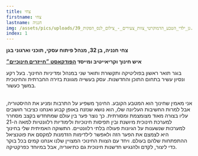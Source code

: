 ```yaml
---
title: צחי
firstname: צחי
lastname: חנניה
img: /assets/pics/uploads/גן_ילדי_הטבע_הדמוקרטי_צוות_צעירים_-_צילום_לנס_הפקות_39.jpg
index: 1
---
```

**צחי חנניה, בן 32, מנהל פיתוח עסקי, תוכני וארגוני בגן**

**איש חינוך וקריאייטיב ומייסד [הפודקאסט ״חייזרים חינוכיים״](https://www.tzachi-e.co.il/)**

בוגר תואר ראשון בפוליטיקה ותקשורת ותואר שני במנהל ומדיניות החינוך. בעל רקע ונסיון עשיר בתחום התוכן והחדשנות.
עסק בעשייה מגוונת בזירה החברתית והחינוכית במשך כעשור.

\
אני מאמין שחינוך הוא המטבע הקובע. החינוך משפיע על התרבות ומניע את ההיסטוריה, אבל למרות החשיבות העליונה שלו, הוא נושא שנזנח באופן קבוע ואנחנו כציבור חושבים עליו בצורה מאוד מצומצמת ומסורתית. כך נוצר פער בין עולם שמתחדש בקצב מסחרר למערכת חינוכית מיושנת ובין תפיסות חינוכיות ולימודיות רלוונטיות למאה ה-21 למערכות שנשענות על הגיונות פעולה בלתי רלוונטיים. התשוקה האמיתית שלי בחינוך היא לצמצם את הפער הזה ולאפשר לילדימות הזדמנות למקסם את פוטנציאל ההתפתחות שלהם בעולם. ויחד עם הצוות החינוכי המצויין שלנו אנחנו קמים בכל בוקר כדי ליצור, לקדם ולהנגיש חדשנות חינוכית גם כתיאוריה, אבל במיוחד כפרקטיקה.